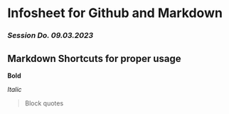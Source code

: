 # Infosheet for **Github** and **Markdown**

### _Session Do. 09.03.2023_

## Markdown Shortcuts for proper usage

**Bold**

_Italic_

> Block quotes

